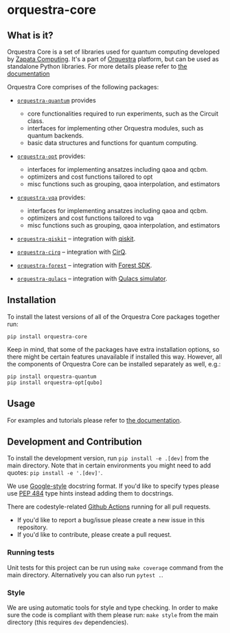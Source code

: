 # orquestra-core

## What is it?

Orquestra Core is a set of libraries used for quantum computing developed by [Zapata Computing](https://www.zapatacomputing.com). It's a part of [Orquestra](https://www.zapatacomputing.com/orquestra/) platform, but can be used as standalone Python libraries. 
For more details please refer to [the documentation](https://zapatacomputing.github.io/orquestra-core/)

Orquestra Core comprises of the following packages:

* [`orquestra-quantum`](https://github.com/zapatacomputing/orquestra-quantum) provides

  * core functionalities required to run experiments, such as the Circuit class.
  * interfaces for implementing other Orquestra modules, such as quantum backends.
  * basic data structures and functions for quantum computing.

* [`orquestra-opt`](https://github.com/zapatacomputing/orquestra-opt) provides:

  * interfaces for implementing ansatzes including qaoa and qcbm.
  * optimizers and cost functions tailored to opt
  * misc functions such as grouping, qaoa interpolation, and estimators

* [`orquestra-vqa`](https://github.com/zapatacomputing/orquestra-vqa) provides:

  * interfaces for implementing ansatzes including qaoa and qcbm.
  * optimizers and cost functions tailored to vqa
  * misc functions such as grouping, qaoa interpolation, and estimators

* [`orquestra-qiskit`](https://github.com/zapatacomputing/orquestra-qiskit) – integration with [qiskit](https://qiskit.org/).
* [`orquestra-cirq`](https://github.com/zapatacomputing/orquestra-cirq) – integration with [CirQ](https://quantumai.google/cirq).
* [`orquestra-forest`](https://github.com/zapatacomputing/orquestra-forest) – integration with [Forest SDK](https://docs.rigetti.com/qcs/).
* [`orquestra-qulacs`](https://github.com/zapatacomputing/orquestra-qulacs) – integration with [Qulacs simulator](http://docs.qulacs.org/en/latest/).


## Installation

To install the latest versions of all of the Orquestra Core packages together run:

`pip install orquestra-core`

Keep in mind, that some of the packages have extra installation options, so there might be certain features unavailable if installed this way.  However, all the components of Orquestra Core can be installed separately as well, e.g.:

```
pip install orquestra-quantum
pip install orquestra-opt[qubo]
```

## Usage

For examples and tutorials please refer to [the documentation](https://zapatacomputing.github.io/orquestra-core/).


## Development and Contribution

To install the development version, run `pip install -e .[dev]` from the main directory. Note that in certain environments you might need to add quotes: `pip install -e '.[dev]'`.

We use [Google-style](https://sphinxcontrib-napoleon.readthedocs.io/en/latest/example_google.html) docstring format. If you'd like to specify types please use [PEP 484](https://www.python.org/dev/peps/pep-0484/) type hints instead adding them to docstrings.

There are codestyle-related [Github Actions](.github/workflows/style.yml) running for all pull requests.

- If you'd like to report a bug/issue please create a new issue in this repository.
- If you'd like to contribute, please create a pull request.

### Running tests

Unit tests for this project can be run using `make coverage` command from the main directory.
Alternatively you can also run `pytest .`.

### Style

We are using automatic tools for style and type checking. In order to make sure the code is compliant with them please run: `make style` from the main directory (this requires `dev` dependencies).